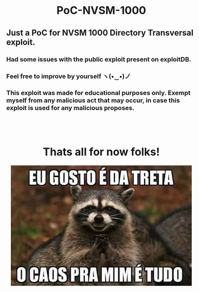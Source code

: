 <h1 style="text-align:center;"> PoC-NVSM-1000 </h1>

## Just a PoC for NVSM 1000 Directory Transversal exploit.
### Had some issues with the public exploit present on exploitDB.
### Feel free to improve by yourself ヽ(•‿•)ノ
### This exploit was made for educational purposes only. Exempt myself from any malicious act that may occur, in case this exploit is used for any malicious proposes.
<br>
<br>
<div style="text-align:center;">
    <h1>Thats all for now folks!</h1>
    <img src="/img/bad_raccon.jpg" alt="A wild bad raccon appears">
</div>
